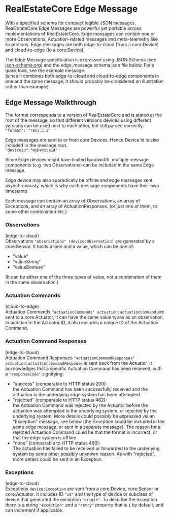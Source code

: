 # RealEstateCore Edge Message

With a specified schema for compact legible JSON messages, RealEstateCore Edge Messages are powerful yet portable across implementations of RealEstateCore. Edge messages can contain one or more Observations, Actuation-related messages and meta-telemetry like Exceptions. Edge messages are both edge-to-cloud (from a core:Device) and cloud-to-edge (to a core:Device).

The Edge Message specification is expressed using JSON Schema (see [json-schema.org](https://json-schema.org/)) and the edge_message.schema.json file below. For a quick look, see the example message.  
(since it combines both edge-to-cloud and cloud-to-edge components in one and the same message, it should probably be considered an illustration rather than example).

## Edge Message Walkthrough

The format corresponds to a version of RealEstateCore and is stated at the root of the message, so that different versions devices using different versions can be used next to each other, but still parsed correctly.  
`"format": "rec3.1.2"`

Edge messages are sent to or from core:Devices. Hence Device Id is also included in the message root.  
`"deviceId":"myDeviceId"`

Since Edge devices might have limited bandwidth, multiple message components (e.g. two Observations) can be included in the same Edge message.

Edge device may also sporadically be offline and edge messages sent asynchronously, which is why each message components have their own timestamp.

Each message can contain an array of Observations, an array of Exceptions, and an array of ActuationResponses. (or just one of them, or some other combination etc.)

### Observations
(edge-to-cloud)  
Observations `"observations" (device:Observation)` are generated by a core:Sensor. It holds a time and a value, which can be one of:
- "value"  
- "valueString"  
- "valueBoolean"

(It can be either one of the three types of value, not a combination of them in the same observation.)

### Actuation Commands
(cloud-to-edge)  
Actuation Commands `"actuationCommands" actuation:actuationCommand` are sent to a core:Actuator, it can have the same value types as an observation. In addition to the Actuator ID, it also includes a unique ID of the Actuation Command.

### Actuation Command Responses
(edge-to-cloud)  
Actuation Command Responses `"actuationCommandResponses" actuation:actuationCommandResponse` is sent back from the Actuator. It acknowledges that a specific Actuation Command has been received, with a `"responseCode"` signifying:
- "success" (comparable to HTTP status 200):  
  the Actuation Command has been successfully received and the actuation in the underlying edge system has been attempted.
- "rejected" (comparable to HTTP status 462):  
  the Actuation Command was rejected by the Actuator before the actuation was attempted in the underlying system, or rejected by the underlying system. More details could possibly be expressed via an "Exception" message, see below (the Exception could be included in the same edge message, or sent in a separate message). The reason for a rejected Actuation Command could be that the format is incorrect, or that the edge system is offline.
- "none" (comparable to HTTP status 460):  
  The actuation has failed to be received or forwarded to the underlying system by some other possibly unknown reason. As with "rejected", more details could be sent in an Exception.

### Exceptions
(edge-to-cloud)  
Exceptions `device:Exception` are sent from a core:Device, core:Sensor or core:Actuator. It includes ID `"id"` and the type of device or subclass of device that generated the exception `"origin"`. To describe the exception  there is a string `"exception"` and a `"retry"` property that is `1` by default, and can increment if applicable.